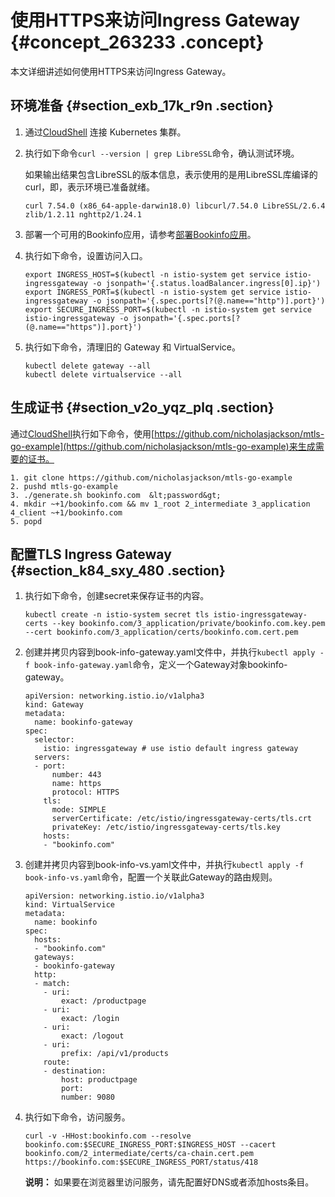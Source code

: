 # 使用HTTPS来访问Ingress Gateway {#concept_263233 .concept}

本文详细讲述如何使用HTTPS来访问Ingress Gateway。

## 环境准备 {#section_exb_17k_r9n .section}

1.  通过[CloudShell](../../../../intl.zh-CN/用户指南/Kubernetes集群/集群管理/在CloudShell上通过kubectl管理Kubernetes集群.md#) 连接 Kubernetes 集群。
2.  执行如下命令`curl --version | grep LibreSSL`命令，确认测试环境。

    如果输出结果包含LibreSSL的版本信息，表示使用的是用LibreSSL库编译的curl，即，表示环境已准备就绪。

    ``` {#codeblock_faf_kgt_uha}
    curl 7.54.0 (x86_64-apple-darwin18.0) libcurl/7.54.0 LibreSSL/2.6.4 zlib/1.2.11 nghttp2/1.24.1
    ```

3.  部署一个可用的Bookinfo应用，请参考[部署Bookinfo应用](intl.zh-CN/最佳实践/Istio/通过Istio从外部访问Bookinfo应用.md#b_ggy_jo6_dyu)。
4.  执行如下命令，设置访问入口。

    ``` {#codeblock_oh8_4te_zpm}
    export INGRESS_HOST=$(kubectl -n istio-system get service istio-ingressgateway -o jsonpath='{.status.loadBalancer.ingress[0].ip}')
    export INGRESS_PORT=$(kubectl -n istio-system get service istio-ingressgateway -o jsonpath='{.spec.ports[?(@.name=="http")].port}')
    export SECURE_INGRESS_PORT=$(kubectl -n istio-system get service istio-ingressgateway -o jsonpath='{.spec.ports[?(@.name=="https")].port}')
    ```

5.  执行如下命令，清理旧的 Gateway 和 VirtualService。

    ``` {#codeblock_m4w_z63_e1g}
    kubectl delete gateway --all
    kubectl delete virtualservice --all
    ```


## 生成证书 {#section_v2o_yqz_plq .section}

通过[CloudShell](../../../../intl.zh-CN/用户指南/Kubernetes集群/集群管理/在CloudShell上通过kubectl管理Kubernetes集群.md#)执行如下命令，使用[https://github.com/nicholasjackson/mtls-go-example](https://github.com/nicholasjackson/mtls-go-example)来生成需要的证书。

``` {#codeblock_e8h_207_yvx}
1. git clone https://github.com/nicholasjackson/mtls-go-example
2. pushd mtls-go-example
3. ./generate.sh bookinfo.com  &lt;password&gt;
4. mkdir ~+1/bookinfo.com && mv 1_root 2_intermediate 3_application 4_client ~+1/bookinfo.com
5. popd
```

## 配置TLS Ingress Gateway {#section_k84_sxy_480 .section}

1.  执行如下命令，创建secret来保存证书的内容。

    ``` {#codeblock_8l0_stk_6rn}
    kubectl create -n istio-system secret tls istio-ingressgateway-certs --key bookinfo.com/3_application/private/bookinfo.com.key.pem --cert bookinfo.com/3_application/certs/bookinfo.com.cert.pem
    ```

2.  创建并拷贝内容到book-info-gateway.yaml文件中，并执行`kubectl apply -f book-info-gateway.yaml`命令，定义一个Gateway对象bookinfo-gateway。

    ``` {#codeblock_rgq_bij_mrg}
    apiVersion: networking.istio.io/v1alpha3
    kind: Gateway
    metadata:
      name: bookinfo-gateway
    spec:
      selector:
        istio: ingressgateway # use istio default ingress gateway
      servers:
      - port:
          number: 443
          name: https
          protocol: HTTPS
        tls:
          mode: SIMPLE
          serverCertificate: /etc/istio/ingressgateway-certs/tls.crt
          privateKey: /etc/istio/ingressgateway-certs/tls.key
        hosts:
        - "bookinfo.com"
    ```

3.  创建并拷贝内容到book-info-vs.yaml文件中，并执行`kubectl apply -f book-info-vs.yaml`命令，配置一个关联此Gateway的路由规则。

    ``` {#codeblock_r74_yfw_hy3}
    apiVersion: networking.istio.io/v1alpha3
    kind: VirtualService
    metadata:
      name: bookinfo
    spec:
      hosts:
      - "bookinfo.com"
      gateways:
      - bookinfo-gateway
      http:
      - match:
        - uri:
            exact: /productpage
        - uri:
            exact: /login
        - uri:
            exact: /logout
        - uri:
            prefix: /api/v1/products
        route:
        - destination:
            host: productpage
            port:
            number: 9080
    ```

4.  执行如下命令，访问服务。

    ``` {#codeblock_paw_ahw_u8y}
    curl -v -HHost:bookinfo.com --resolve bookinfo.com:$SECURE_INGRESS_PORT:$INGRESS_HOST --cacert bookinfo.com/2_intermediate/certs/ca-chain.cert.pem https://bookinfo.com:$SECURE_INGRESS_PORT/status/418
    ```

    **说明：** 如果要在浏览器里访问服务，请先配置好DNS或者添加hosts条目。


